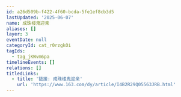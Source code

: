 ```yaml
---
id: a26d509b-f422-4f60-bcda-5fe1ef8cb3d5
lastUpdated: '2025-06-07'
name: 成珠楼鬼迎亲
aliases: []
layer: 3
eventDate: null
categoryId: cat_r0rzgkOi
tagIds:
  - tag_jKWvm6pa
timelineEvents: []
relations: []
titledLinks:
  - title: '链接: 成珠楼鬼迎亲'
    url: 'https://www.163.com/dy/article/I4B2R29Q05563JRB.html'
---
```


